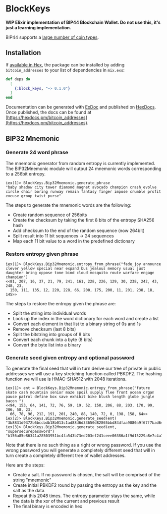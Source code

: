 # BlockKeys

**WIP Elixir implementation of BIP44 Blockchain Wallet. Do not use this, it's just a learning implementation.**

BIP44 supports a [large number of coin types](https://github.com/satoshilabs/slips/blob/master/slip-0044.md).


## Installation

If [available in Hex](https://hex.pm/docs/publish), the package can be installed
by adding `bitcoin_addresses` to your list of dependencies in `mix.exs`:

```elixir
def deps do
  [
    {:block_keys, "~> 0.1.0"}
  ]
end
```

Documentation can be generated with [ExDoc](https://github.com/elixir-lang/ex_doc)
and published on [HexDocs](https://hexdocs.pm). Once published, the docs can
be found at [https://hexdocs.pm/bitcoin_addresses](https://hexdocs.pm/bitcoin_addresses).

## BIP32 Mnemonic

### Generate 24 word phrase

The mnemonic generator from random entropy is currently implemented. 
The BIP32Mnemonic module will output 24 mnemonic words corresponding to a 256bit entropy.

```
iex(1)> BlockKeys.Bip32Mnemonic.generate_phrase
"baby shadow city tower diamond magnet avocado champion crash evolve circle chair boring runway remain fantasy finger impose crumble profit excuse group twist purse"
```

The steps to generate the mnemonic words are the following:

- Create random sequence of 256bits
- Create the checksum by taking the first 8 bits of the entropy SHA256 hash
- Add checksum to the end of the random sequence (now 264bit)
- Split result into 11 bit sequences -> 24 sequences
- Map each 11 bit value to a word in the predefined dictionary

### Restore entropy given phrase

```
iex(1)> BlockKeys.Bip32Mnemonic.entropy_from_phrase("fade joy announce clever yellow special near expand bus jealous memory usual just daughter bring oppose tone bind cloud mosquito route warfare engage champion")
<<81, 207, 16, 37, 21, 79, 241, 161, 228, 226, 129, 30, 238, 242, 43, 248, 23,
  150, 111, 135, 12, 220, 228, 66, 200, 175, 200, 11, 201, 238, 18, 145>>
```

The steps to restore the entropy given the phrase are:

- Split the string into individual words
- Look up the index in the word dictionary for each word and create a list
- Convert each element in that list to a binary string of 0s and 1s
- Remove checksum (last 8 bits)
- Split the bitstring into groups of 8 bits
- Convert each chunk into a byte (8 bits)
- Convert the byte list into a binary

### Generate seed given entropy and optional password

To generate the final seed that will in turn derive our tree of private in public addresses we will use a key stretching function called PBKDF2.
The hashing function we will use is HMAC-SHA512 with 2048 iterations. 

```
iex(1)> ent = BlockKeys.Bip32Mnemonic.entropy_from_phrase("future skate cash mountain senior maze spoil supply flee front ocean organ pause patrol define box save exhibit bike blush length globe jungle bacon ")
<<94, 153, 64, 141, 72, 76, 59, 19, 52, 150, 206, 88, 203, 170, 99, 206, 58, 23,
  66, 78, 96, 212, 191, 201, 240, 88, 140, 72, 0, 198, 158, 64>>
iex(2)> BlockKeys.Bip32Mnemonic.generate_seed(ent)
"3b8831d9372b6bccbdb18b013c1ad88d6d33650d82865bbd84dfaa9080a9f67f7bad64251a304960488fcdea85fd015c2899ed15cb221ebb3f373340e37409f1"
iex(3)> BlockKeys.Bip32Mnemonic.generate_seed(ent, "supersecurepassword")
"b156a85e86341a28503951bc4fa543b73ed203ef241ceee06386a1f9d15229a8e7c4a1709eca5306266f9a7195101219cfa5f145f574fe53a3dab481a2ea848b"
```

Note that there is no such thing as a right or wrong password. If you use the wrong password you will generate a completely different seed that will in turn
create a completely different tree of wallet addresses.

Here are the steps:

- Create a salt. If no password is chosen, the salt will be comprised of the string "mnemonic"
- Create initial PBKDF2 round by passing the entropy as the key and the salt as the data.
- Repeat this 2048 times. The entropy parameter stays the same, while the data is the xor of the current and previous result
- The final binary is encoded in hex
